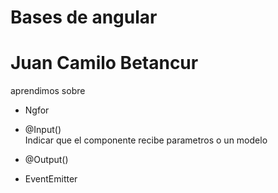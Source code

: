 # Bases de angular 
# Juan Camilo Betancur

aprendimos sobre 
- Ngfor 


-  @Input()  
Indicar que el componente recibe parametros o un modelo


- @Output()
- EventEmitter
